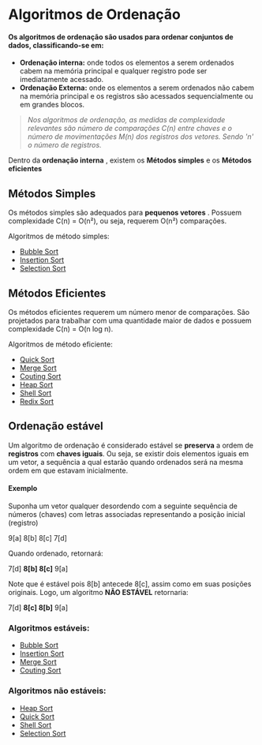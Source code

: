 # Algoritmos de Ordenação

#### Os algoritmos de ordenação são usados para ordenar conjuntos de dados, classificando-se em:
- **Ordenação interna:** onde todos os elementos a serem ordenados cabem na memória principal e qualquer registro pode ser imediatamente acessado.
- **Ordenação Externa:** onde os elementos a serem ordenados não cabem na memória principal e os registros são acessados sequencialmente ou em grandes blocos.

>*Nos algoritmos de ordenação, as medidas de complexidade relevantes são número de comparações *C(n)* entre chaves e o número de movimentações *M(n)* dos registros dos vetores. Sendo *'n'* o número de registros.*

Dentro da **ordenação interna** , existem os **Métodos simples** e os **Métodos eficientes**
## Métodos Simples
Os métodos simples são adequados para **pequenos vetores** . Possuem complexidade C(n) = O(n²), ou seja, requerem O(n²) comparações.

Algoritmos de método simples:
- [Bubble Sort](https://github.com/yuri-akira/Ordenacao/tree/master/Bubble%20Sort)
- [Insertion Sort](https://github.com/yuri-akira/Ordenacao/tree/master/Insertion%20Sort)
- [Selection Sort](https://github.com/yuri-akira/Ordenacao/tree/master/Selection%20Sort)

## Métodos Eficientes
Os métodos eficientes requerem um número menor de comparações. São projetados para trabalhar com uma quantidade maior de dados e possuem complexidade C(n) = O(n log n).

Algoritmos de método eficiente:
- [Quick Sort](https://github.com/yuri-akira/Ordenacao/tree/master/Quick%20Sort)
- [Merge Sort]()
- [Couting Sort]()
- [Heap Sort]()
- [Shell Sort]()
- [Redix Sort]()

## Ordenação estável
Um algoritmo de ordenação é considerado estável se **preserva** a ordem de **registros** com **chaves iguais**. Ou seja, se existir dois elementos iguais em um vetor, a sequência a qual estarão quando ordenados será na mesma ordem em que estavam inicialmente.
#### Exemplo
Suponha um vetor qualquer desordendo com a seguinte sequência de números (chaves) com letras associadas representando a posição inicial (registro)

 9[a] 8[b] 8[c] 7[d]

Quando ordenado, retornará:

 7[d] **8[b] 8[c]** 9[a]

Note que é estável pois 8[b] antecede 8[c], assim como em suas posições originais. Logo, um algoritmo **NÃO ESTÁVEL** retornaria:

 7[d] **8[c] 8[b]** 9[a]
 
 ### Algoritmos estáveis:
 
 - [Bubble Sort](https://github.com/yuri-akira/Ordenacao/tree/master/Bubble%20Sort)
 - [Insertion Sort](https://github.com/yuri-akira/Ordenacao/tree/master/Insertion%20Sort)
 - [Merge Sort]()
 - [Couting Sort]()
 
 ### Algoritmos não estáveis:
 - [Heap Sort]()
 - [Quick Sort](https://github.com/yuri-akira/Ordenacao/tree/master/Quick%20Sort)
 - [Shell Sort]()
 - [Selection Sort](https://github.com/yuri-akira/Ordenacao/tree/master/Selection%20Sort)

 
 
